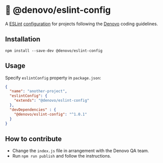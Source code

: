 # 👾 @denovo/eslint-config

A [ESLint](https://eslint.org) [configuration](https://eslint.org/docs/latest/use/getting-started)
for projects following the [Denovo](https://denovo.at/) coding guidelines.

## Installation

```
npm install --save-dev @denovo/eslint-config
```

## Usage

Specify `eslintConfig` property in `package.json`:

```json
{
  "name": "another-project",
  "eslintConfig": {
    "extends": "@denovo/eslint-config"
  },
  "devDependencies" : {
    "@denovo/eslint-config": "^1.0.1"
  }
}
```

## How to contribute

 - Change the `index.js` file in arrangement with the Denovo QA team.
 - Run `npm run publish` and follow the instructions.
